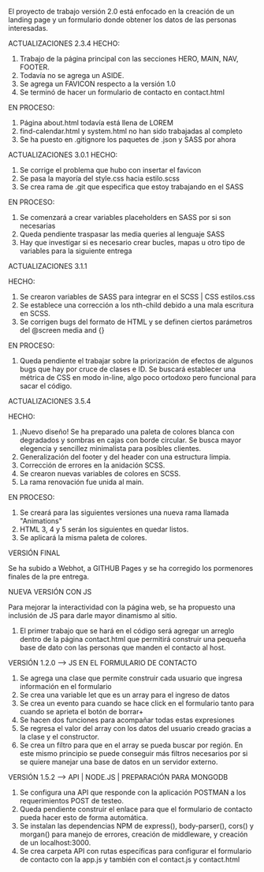 El proyecto de trabajo versión 2.0 está enfocado en la creación de un landing page y un formulario donde obtener los datos de las personas interesadas. 

ACTUALIZACIONES 2.3.4
HECHO: 
1) Trabajo de la página principal con las secciones HERO, MAIN, NAV, FOOTER.
2) Todavía no se agrega un ASIDE.
3) Se agrega un FAVICON respecto a la versión 1.0
4) Se terminó de hacer un formulario de contacto en contact.html

EN PROCESO: 
1) Página about.html todavía está llena de LOREM
2) find-calendar.html y system.html no han sido trabajadas al completo
3) Se ha puesto en .gitignore los paquetes de .json y SASS por ahora

ACTUALIZACIONES 3.0.1
HECHO:
1) Se corrige el problema que hubo con insertar el favicon
2) Se pasa la mayoría del style.css hacia estilo.scss
3) Se crea rama de .git que especifica que estoy trabajando en el SASS

EN PROCESO:
1) Se comenzará a crear variables placeholders en SASS por si son necesarias
2) Queda pendiente traspasar las media queries al lenguaje SASS
3) Hay que investigar si es necesario crear bucles, mapas u otro tipo de variables para la siguiente entrega

ACTUALIZACIONES 3.1.1

HECHO:
1) Se crearon variables de SASS para integrar en el SCSS | CSS estilos.css
2) Se establece una corrección a los nth-child debido a una mala escritura en SCSS.
3) Se corrigen bugs del formato de HTML y se definen ciertos parámetros del @screen media and {}

EN PROCESO: 
1) Queda pendiente el trabajar sobre la priorización de efectos de algunos bugs que hay por cruce de clases e ID. Se buscará establecer una métrica de CSS en modo in-line, algo poco ortodoxo pero funcional para sacar el código. 

ACTUALIZACIONES 3.5.4

HECHO: 
1) ¡Nuevo diseño! Se ha preparado una paleta de colores blanca con degradados y sombras en cajas con borde circular. Se busca mayor elegencia y sencillez minimalista para posibles clientes.
2) Generalización del footer y del header con una estructura limpia. 
3) Corrección de errores en la anidación SCSS. 
4) Se crearon nuevas variables de colores en SCSS. 
5) La rama renovación fue unida al main.

EN PROCESO: 
1) Se creará para las siguientes versiones una nueva rama llamada "Animations"
2) HTML 3, 4 y 5 serán los siguientes en quedar listos.
3) Se aplicará la misma paleta de colores. 

VERSIÓN FINAL

Se ha subido a Webhot, a GITHUB Pages y se ha corregido los pormenores finales de la pre entrega. 

NUEVA VERSIÓN CON JS 

Para mejorar la interactividad con la página web, se ha propuesto una inclusión de JS para darle mayor dinamismo al sitio. 

1) El primer trabajo que se hará en el código será agregar un arreglo dentro de la página contact.html que permitirá construir una pequeña base de dato con las personas que manden el contacto al host. 

VERSIÓN 1.2.0 --> JS EN EL FORMULARIO DE CONTACTO

1) Se agrega una clase que permite construir cada usuario que ingresa información en el formulario
2) Se crea una variable let que es un array para el ingreso de datos
3) Se crea un evento para cuando se hace click en el formulario tanto para cuando se aprieta el botón de borrar+
4) Se hacen dos funciones para acompañar todas estas expresiones
5) Se regresa el valor del array con los datos del usuario creado gracias a la clase y el constructor.
6) Se crea un filtro para que en el array se pueda buscar por región. En este mismo principio se puede conseguir más filtros necesarios por si se quiere manejar una base de datos en un servidor externo.

VERSIÓN 1.5.2   --> API | NODE.JS | PREPARACIÓN PARA MONGODB 

1) Se configura una API que responde con la aplicación POSTMAN a los requerimientos POST de testeo.
2) Queda pendiente construir el enlace para que el formulario de contacto pueda hacer esto de forma automática. 
3) Se instalan las dependencias NPM de express(), body-parser(), cors() y morgan() para manejo de errores, 
creación de middleware, y creación de un localhost:3000. 
4) Se crea carpeta API con rutas específicas para configurar el formulario de contacto con la app.js y también con el contact.js y contact.html